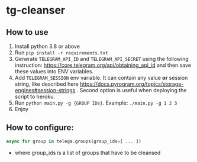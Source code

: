 # tg-cleanser

## How to use

1. Install python 3.8 or above
2. Run `pip install -r requirements.txt`
3. Generate `TELEGRAM_API_ID` and `TELEGRAM_API_SECRET` using the following instruction: https://core.telegram.org/api/obtaining_api_id and then save these values into ENV variables.
4. Add `TELEGRAM_SESSION` env variable. It can contain any value **or** session string, like described here https://docs.pyrogram.org/topics/storage-engines#session-strings . Second option is useful when deploying the script to heroku. 
5. Run `python main.py -g {GROUP IDs}`. Example: `./main.py -g 1 2 3`
6. Enjoy

## How to configure:
```python
async for group in telega.groups(group_ids=[ ... ])
```

 - where group_ids is a list of groups that have to be cleansed
        